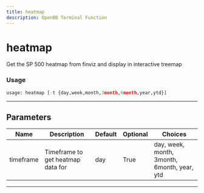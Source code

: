 ```yaml
---
title: heatmap
description: OpenBB Terminal Function
---
```


# heatmap

Get the SP 500 heatmap from finviz and display in interactive treemap
### Usage 
```python
usage: heatmap [-t {day,week,month,3month,6month,year,ytd}]
```
---
## Parameters
| Name | Description | Default | Optional | Choices |
| ---- | ----------- | ------- | -------- | ------- |
| timeframe | Timeframe to get heatmap data for | day | True | day, week, month, 3month, 6month, year, ytd |
---
